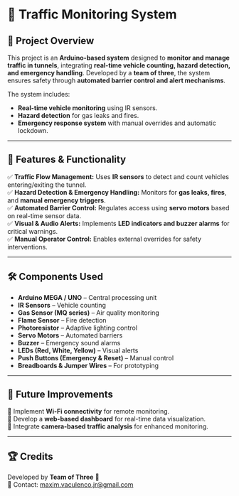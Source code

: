 
# 🚦 **Traffic Monitoring System**

## 📌 **Project Overview**
This project is an **Arduino-based system** designed to **monitor and manage traffic in tunnels**, integrating **real-time vehicle counting, hazard detection, and emergency handling**. Developed by a **team of three**, the system ensures safety through **automated barrier control and alert mechanisms**.

The system includes:
- **Real-time vehicle monitoring** using IR sensors.
- **Hazard detection** for gas leaks and fires.
- **Emergency response system** with manual overrides and automatic lockdown.

---

## 📂 **Features & Functionality**
✅ **Traffic Flow Management:** Uses **IR sensors** to detect and count vehicles entering/exiting the tunnel.  
✅ **Hazard Detection & Emergency Handling:** Monitors for **gas leaks, fires**, and **manual emergency triggers**.  
✅ **Automated Barrier Control:** Regulates access using **servo motors** based on real-time sensor data.  
✅ **Visual & Audio Alerts:** Implements **LED indicators and buzzer alarms** for critical warnings.  
✅ **Manual Operator Control:** Enables external overrides for safety interventions.  

---

## 🛠️ **Components Used**
- **Arduino MEGA / UNO** – Central processing unit
- **IR Sensors** – Vehicle counting
- **Gas Sensor (MQ series)** – Air quality monitoring
- **Flame Sensor** – Fire detection
- **Photoresistor** – Adaptive lighting control
- **Servo Motors** – Automated barriers
- **Buzzer** – Emergency sound alarms
- **LEDs (Red, White, Yellow)** – Visual alerts
- **Push Buttons (Emergency & Reset)** – Manual control
- **Breadboards & Jumper Wires** – For prototyping

---

## 🚀 **Future Improvements**
🔹 Implement **Wi-Fi connectivity** for remote monitoring.  
🔹 Develop a **web-based dashboard** for real-time data visualization.  
🔹 Integrate **camera-based traffic analysis** for enhanced monitoring.  

---

## 🏆 **Credits**
Developed by **Team of Three** 🎉   
📧 Contact: maxim.vaculenco.jr@gmail.com
